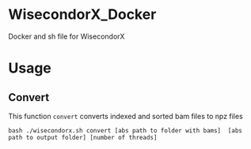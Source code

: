 # WisecondorX_Docker
Docker and sh file for WisecondorX

# Usage
## Convert
This function `convert` converts indexed and sorted bam files to npz files

```
bash ./wisecondorx.sh convert [abs path to folder with bams]  [abs path to output folder] [number of threads]
```

